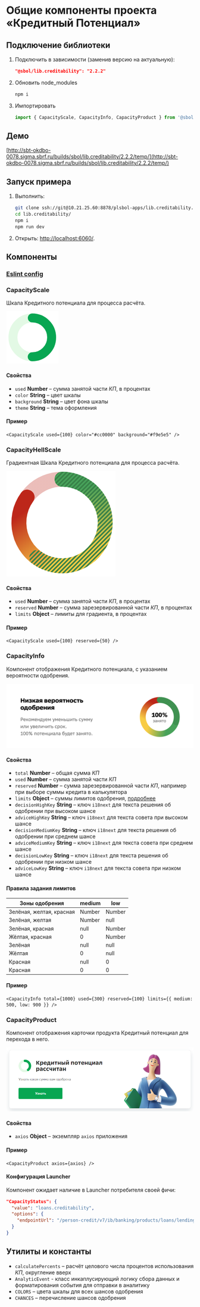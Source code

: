 # Общие компоненты проекта «Кредитный Потенциал»

## Подключение библиотеки

1. Подключить в зависимости (заменив версию на актуальную):
    ```json
    "@sbol/lib.creditability": "2.2.2"
    ```
2. Обновить node_modules
    ```bash
    npm i
    ```
3. Импортировать
    ```javascript
    import { CapacityScale, CapacityInfo, CapacityProduct } from '@sbol/lib.creditability'
    ```
  
## Демо

[http://sbt-okdbo-0078.sigma.sbrf.ru/builds/sbol/lib.creditability/2.2.2/temp/](http://sbt-okdbo-0078.sigma.sbrf.ru/builds/sbol/lib.creditability/2.2.2/temp/)
    
## Запуск примера

1. Выполнить:
    ```bash
    git clone ssh://git@10.21.25.60:8878/plsbol-apps/lib.creditability.git
    cd lib.creditability/
    npm i
    npm run dev
    ```
2. Открыть: [http://localhost:6060/](http://localhost:6060/).

## Компоненты

### [Eslint config](./eslint-rules/README.md)

### CapacityScale

Шкала Кредитного потенциала для процесса расчёта.

![img](images/capacity-scale.png)

#### Свойства

- ```used``` **Number** – сумма занятой части *КП*, в процентах
- ```color``` **String** – цвет шкалы
- ```background``` **String** – цвет фона шкалы
- ```theme``` **String** – тема оформления

#### Пример

```
<CapacityScale used={100} color="#cc0000" background="#f9e5e5" />
```

### CapacityHellScale

Градиентная Шкала Кредитного потенциала для процесса расчёта.

![img](images/capacity-hell-scale.png)

#### Свойства

- ```used``` **Number** – сумма занятой части *КП*, в процентах
- ```reserved``` **Number** – сумма зарезервированной части *КП*, в процентах
- ```limits``` **Object** – лимиты для градиента, в процентах

#### Пример

```
<CapacityScale used={100} reserved={50} />
```

### CapacityInfo

Компонент отображения Кредитного потенциала, с указанием вероятности одобрения.

![img](images/capacity-info.png)

#### Свойства

- ```total``` **Number** – общая сумма *КП*
- ```used``` **Number** – сумма занятой части *КП*
- ```reserved``` **Number** – сумма зарезервированной части *КП*, например при выборе суммы кредита в калькулятора
- ```limits``` **Object** – суммы лимитов одобрения, [подробнее](#правила-задания-лимитов)
- ```decisionHighKey``` **String** – ключ ```i18next``` для текста решения об одобрении при высоком шансе
- ```adviceHighKey``` **String** – ключ ```i18next``` для текста совета при высоком шансе
- ```decisionMediumKey``` **String** – ключ ```i18next``` для текста решения об одобрении при среднем шансе
- ```adviceMediumKey``` **String** – ключ ```i18next``` для текста совета при среднем шансе
- ```decisionLowKey``` **String** – ключ ```i18next``` для текста решения об одобрении при низком шансе
- ```adviceLowKey``` **String** – ключ ```i18next``` для текста совета при низком шансе

#### Правила задания лимитов

| Зоны одобрения           | medium      | low         |
|--------------------------|-------------|-------------|
| Зелёная, желтая, красная | Number      | Number      |
| Зелёная, желтая          | Number      | null        |
| Зелёная, красная         | null        | Number      |
| Жёлтая, красная          | 0           | Number      |
| Зелёная                  | null        | null        |
| Жёлтая                   | 0           | null        |
| Красная                  | null        | 0           |
| Красная                  | 0           | 0           |

#### Пример

```
<CapacityInfo total={1000} used={300} reserved={100} limits={{ medium: 500, low: 900 }} />
```

### CapacityProduct

Компонент отображения карточки продукта Кредитный потенциал для перехода в него.

![img](images/capacity-product.png)

#### Свойства

- ```axios``` **Object** – экземпляр `axios` приложения

#### Пример

```
<CapacityProduct axios={axios} />
```

#### Конфигурация Launcher

Компонент ожидает наличие в Launcher потребителя своей фичи:

```json
"CapacityStatus": {
  "value": "loans.creditability",
  "options": {
    "endpointUrl": "/person-credit/v7/ib/banking/products/loans/lending-capacity/creditability/summary"
  }
}
```

## Утилиты и константы

- ```calculatePercents``` – расчёт целового числа процентов использования *КП*, округление вверх
- ```AnalyticEvent``` - класс инкаплусирующий логику сбора данных и форматирования события для отправки в аналитику
- ```COLORS``` – цвета шкалы для всех шансов одобрения
- ```CHANCES``` – перечисление шансов одобрения
